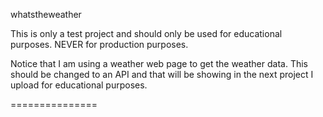 whatstheweather

This is only a test project and should only be used for educational purposes. NEVER for production purposes.

Notice that I am using a weather web page to get the weather data. This should be changed to an API and that will be showing in the next project I upload for educational purposes.

===============


